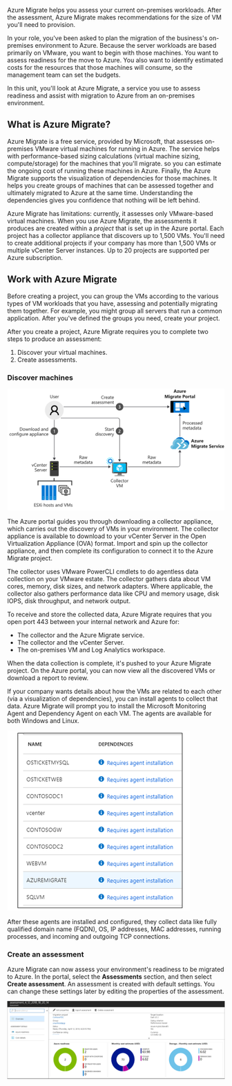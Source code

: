 Azure Migrate helps you assess your current on-premises workloads. After the assessment, Azure Migrate makes recommendations for the size of VM you'll need to provision.

In your role, you've been asked to plan the migration of the business's on-premises environment to Azure. Because the server workloads are based primarily on VMware, you want to begin with those machines. You want to assess readiness for the move to Azure. You also want to identify estimated costs for the resources that those machines will consume, so the management team can set the budgets.

In this unit, you'll look at Azure Migrate, a service you use to assess readiness and assist with migration to Azure from an on-premises environment.

## What is Azure Migrate?

Azure Migrate is a free service, provided by Microsoft, that assesses on-premises VMware virtual machines for running in Azure. The service helps with performance-based sizing calculations (virtual machine sizing, compute/storage) for the machines that you'll migrate. so you can estimate the ongoing cost of running these machines in Azure. Finally, the Azure Migrate supports the visualization of dependencies for those machines. It helps you create groups of machines that can be assessed together and ultimately migrated to Azure at the same time. Understanding the dependencies gives you confidence that nothing will be left behind.

Azure Migrate has limitations: currently, it assesses only VMware-based virtual machines. When you use Azure Migrate, the assessments it produces are created within a *project* that is set up in the Azure portal. Each project has a collector appliance that discovers up to 1,500 VMs. You'll need to create additional projects if your company has more than 1,500 VMs or multiple vCenter Server instances. Up to 20 projects are supported per Azure subscription.

## Work with Azure Migrate

Before creating a project, you can group the VMs according to the various types of VM workloads that you have, assessing and potentially migrating them together. For example, you might group all servers that run a common application. After you've defined the groups you need, create your project.

After you create a project, Azure Migrate requires you to complete two steps to produce an assessment:

1. Discover your virtual machines.
1. Create assessments.

### Discover machines

![Azure Migrate Architecture](../media/3-azure-migrate-architecture.svg)

The Azure portal guides you through downloading a collector appliance, which carries out the discovery of VMs in your environment. The collector appliance is available to download to your vCenter Server in the Open Virtualization Appliance (OVA) format. Import and spin up the collector appliance, and then complete its configuration to connect it to the Azure Migrate project.

The collector uses VMware PowerCLI cmdlets to do agentless data collection on your VMware estate. The collector gathers data about VM cores, memory, disk sizes, and network adapters. Where applicable, the collector also gathers performance data like CPU and memory usage, disk IOPS, disk throughput, and network output.

To receive and store the collected data, Azure Migrate requires that you open port 443 between your internal network and Azure for:

- The collector and the Azure Migrate service.
- The collector and the vCenter Server.
- The on-premises VM and Log Analytics workspace.

When the data collection is complete, it's pushed to your Azure Migrate project. On the Azure portal, you can now view all the discovered VMs or download a report to review.

If your company wants details about how the VMs are related to each other (via a visualization of dependencies), you can install agents to collect that data. Azure Migrate will prompt you to install the Microsoft Monitoring Agent and Dependency Agent on each VM. The agents are available for both Windows and Linux.

![Screenshot of the Azure Migrate assessment showing missing agents](../media/3-machines-no-agent.png)

After these agents are installed and configured, they collect data like fully qualified domain name (FQDN), OS, IP addresses, MAC addresses, running processes, and incoming and outgoing TCP connections.

### Create an assessment

Azure Migrate can now assess your environment's readiness to be migrated to Azure. In the portal, select the **Assessments** section, and then select **Create assessment**. An assessment is created with default settings. You can change these settings later by editing the properties of the assessment.

![Azure Migrate Assessment Overview screen](../media/3-assessment-overview.png)


